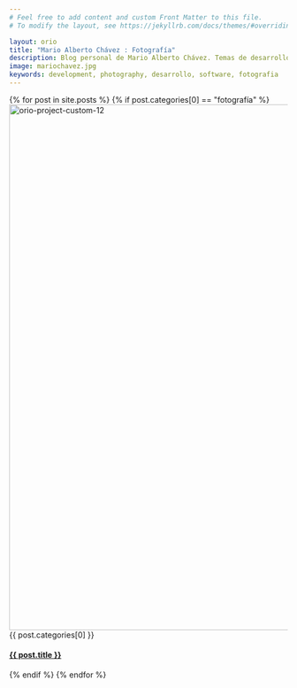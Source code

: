 ```yaml
---
# Feel free to add content and custom Front Matter to this file.
# To modify the layout, see https://jekyllrb.com/docs/themes/#overriding-theme-defaults

layout: orio
title: "Mario Alberto Chávez : Fotografía"
description: Blog personal de Mario Alberto Chávez. Temas de desarrollo de software y fotografía.
image: mariochavez.jpg
keywords: development, photography, desarrollo, software, fotografia
---
```


<div id="portfolio-grid" class="isotope-grid isotope-spaced style-column-3 portfolio-container" data-ratio="4:3">
  {% for post in site.posts %}
    {% if post.categories[0] == "fotografía" %}
      <div class="isotope-item portfolio-item {{ post.categories[0] }}">
        <div class="portfolio-item-inner item-inner">
          <div class="portfolio-media do-anim-modern">
          <a href="{{ post.url }}" class="thumb-hover no-overlay scale">
               <img class="lazy" src="#"
                data-src="{{ "/assets/img/" | relative_url }}640-{{ post.image }}"
                data-srcset="{{ post.image | srcset_small }}" sizes="(max-width: 1200px) 100vw, 1200px" width="1100" height="950" alt="orio-project-custom-12" />
          </a>
          </div>
          <div class="portfolio-info do-anim">
            <span class="portfolio-category">{{ post.categories[0] }}</span>
            <h4 class="portfolio-name"><a href="{{ post.url }}"><strong>{{ post.title }}</strong></a></h4>
          </div>
        </div>
      </div>
    {% endif %}
  {% endfor %}
</div>
